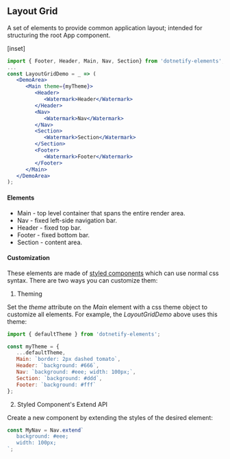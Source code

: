 ﻿## Layout Grid

A set of elements to provide common application layout; intended for structuring the root App component.

[inset]

```jsx
import { Footer, Header, Main, Nav, Section} from 'dotnetify-elements';
...
const LayoutGridDemo = _ => (
   <DemoArea>
      <Main theme={myTheme}>
         <Header>
            <Watermark>Header</Watermark>
         </Header>
         <Nav>
            <Watermark>Nav</Watermark>
         </Nav>
         <Section>
            <Watermark>Section</Watermark>
         </Section>
         <Footer>
            <Watermark>Footer</Watermark>
         </Footer>
      </Main>
   </DemoArea>
);
```
#### Elements

- Main - top level container that spans the entire render area.
- Nav - fixed left-side navigation bar.
- Header - fixed top bar. 
- Footer - fixed bottom bar.
- Section - content area.

#### Customization

These elements are made of [styled components](https://www.styled-components.com/) which can use normal css syntax.  There are two ways you can customize them:

1. Theming

Set the _theme_ attribute on the _Main_ element with a css theme object to customize all elements.  For example, the _LayoutGridDemo_ above uses this theme:

```jsx
import { defaultTheme } from 'dotnetify-elements';

const myTheme = {
   ...defaultTheme,
   Main: `border: 2px dashed tomato`,
   Header: `background: #666`,
   Nav: `background: #eee; width: 100px;`,
   Section: `background: #ddd`,
   Footer: `background: #fff`
};
```

2. Styled Component's Extend API

Create a new component by extending the styles of the desired element:

```jsx
const MyNav = Nav.extend`
   background: #eee; 
   width: 100px;
`;
```